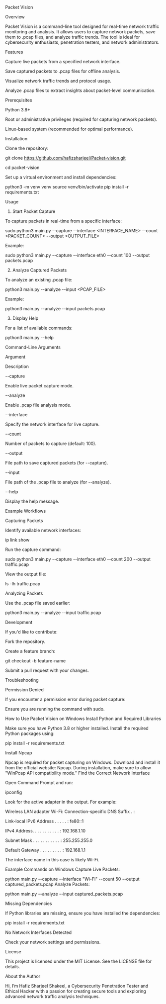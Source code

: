 Packet Vision

Overview

Packet Vision is a command-line tool designed for real-time network traffic monitoring and analysis. It allows users to capture network packets, save them to .pcap files, and analyze traffic trends. The tool is ideal for cybersecurity enthusiasts, penetration testers, and network administrators.

Features

Capture live packets from a specified network interface.

Save captured packets to .pcap files for offline analysis.

Visualize network traffic trends and protocol usage.

Analyze .pcap files to extract insights about packet-level communication.

Prerequisites

Python 3.8+

Root or administrative privileges (required for capturing network packets).

Linux-based system (recommended for optimal performance).

Installation

Clone the repository:

git clone https://github.com/hafizsharjeel/Packet-vision.git

cd packet-vision

Set up a virtual environment and install dependencies:

python3 -m venv venv
source venv/bin/activate
pip install -r requirements.txt

Usage

1. Start Packet Capture

To capture packets in real-time from a specific interface:

sudo python3 main.py --capture --interface <INTERFACE_NAME> --count <PACKET_COUNT> --output <OUTPUT_FILE>

Example:

sudo python3 main.py --capture --interface eth0 --count 100 --output packets.pcap

2. Analyze Captured Packets

To analyze an existing .pcap file:

python3 main.py --analyze --input <PCAP_FILE>

Example:

python3 main.py --analyze --input packets.pcap

3. Display Help

For a list of available commands:

python3 main.py --help

Command-Line Arguments

Argument

Description

--capture

Enable live packet capture mode.

--analyze

Enable .pcap file analysis mode.

--interface

Specify the network interface for live capture.

--count

Number of packets to capture (default: 100).

--output

File path to save captured packets (for --capture).

--input

File path of the .pcap file to analyze (for --analyze).

--help

Display the help message.

Example Workflows

Capturing Packets

Identify available network interfaces:

ip link show

Run the capture command:

sudo python3 main.py --capture --interface eth0 --count 200 --output traffic.pcap

View the output file:

ls -lh traffic.pcap

Analyzing Packets

Use the .pcap file saved earlier:

python3 main.py --analyze --input traffic.pcap

Development

If you'd like to contribute:

Fork the repository.

Create a feature branch:

git checkout -b feature-name

Submit a pull request with your changes.

Troubleshooting

Permission Denied

If you encounter a permission error during packet capture:

Ensure you are running the command with sudo.

How to Use Packet Vision on Windows
Install Python and Required Libraries

Make sure you have Python 3.8 or higher installed.
Install the required Python packages using:


pip install -r requirements.txt

Install Npcap

Npcap is required for packet capturing on Windows.
Download and install it from the official website: Npcap.
During installation, make sure to allow "WinPcap API compatibility mode."
Find the Correct Network Interface

Open Command Prompt and run:

ipconfig

Look for the active adapter in the output. For example:

Wireless LAN adapter Wi-Fi:
   Connection-specific DNS Suffix  . :
   
   Link-local IPv6 Address . . . . . : fe80::1
   
   IPv4 Address. . . . . . . . . . . : 192.168.1.10
   
   Subnet Mask . . . . . . . . . . . : 255.255.255.0
   
   Default Gateway . . . . . . . . . : 192.168.1.1
   
The interface name in this case is likely Wi-Fi.

Example Commands on Windows
Capture Live Packets:


python main.py --capture --interface "Wi-Fi" --count 50 --output captured_packets.pcap
Analyze Packets:


python main.py --analyze --input captured_packets.pcap

Missing Dependencies

If Python libraries are missing, ensure you have installed the dependencies:

pip install -r requirements.txt

No Network Interfaces Detected

Check your network settings and permissions.

License

This project is licensed under the MIT License. See the LICENSE file for details.

About the Author

Hi, I’m Hafiz Sharjeel Shakeel, a Cybersecurity Penetration Tester and Ethical Hacker with a passion for creating secure tools and exploring advanced network traffic analysis techniques.

